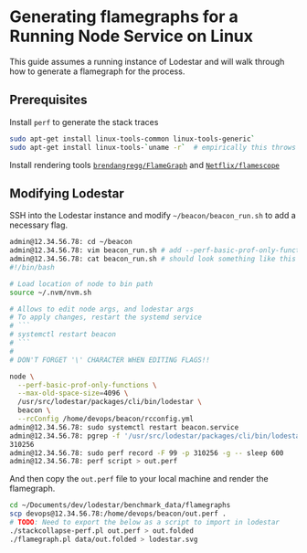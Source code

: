 # Generating flamegraphs for a Running Node Service on Linux

This guide assumes a running instance of Lodestar and will walk through how to generate a flamegraph for the process.

## Prerequisites

Install `perf` to generate the stack traces

```bash
sudo apt-get install linux-tools-common linux-tools-generic`
sudo apt-get install linux-tools-`uname -r`  # empirically this throws if run on the same line above
```

Install rendering tools [`brendangregg/FlameGraph`](https://github.com/brendangregg/FlameGraph) and [`Netflix/flamescope`](https://github.com/Netflix/flamescope)



## Modifying Lodestar

SSH into the Lodestar instance and modify `~/beacon/beacon_run.sh` to add a necessary flag.

```sh
admin@12.34.56.78: cd ~/beacon
admin@12.34.56.78: vim beacon_run.sh # add --perf-basic-prof-only-functions
admin@12.34.56.78: cat beacon_run.sh # should look something like this when done
#!/bin/bash

# Load location of node to bin path
source ~/.nvm/nvm.sh

# Allows to edit node args, and lodestar args
# To apply changes, restart the systemd service
# ```
# systemctl restart beacon
# ```
#
# DON'T FORGET '\' CHARACTER WHEN EDITING FLAGS!!

node \
  --perf-basic-prof-only-functions \
  --max-old-space-size=4096 \
  /usr/src/lodestar/packages/cli/bin/lodestar \
  beacon \
  --rcConfig /home/devops/beacon/rcconfig.yml
admin@12.34.56.78: sudo systemctl restart beacon.service
admin@12.34.56.78: pgrep -f '/usr/src/lodestar/packages/cli/bin/lodestar'
310256
admin@12.34.56.78: sudo perf record -F 99 -p 310256 -g -- sleep 600
admin@12.34.56.78: perf script > out.perf
```

And then copy the `out.perf` file to your local machine and render the flamegraph.

```sh
cd ~/Documents/dev/lodestar/benchmark_data/flamegraphs
scp devops@12.34.56.78:/home/devops/beacon/out.perf .
# TODO: Need to export the below as a script to import in lodestar
./stackcollapse-perf.pl out.perf > out.folded
./flamegraph.pl data/out.folded > lodestar.svg 
```
